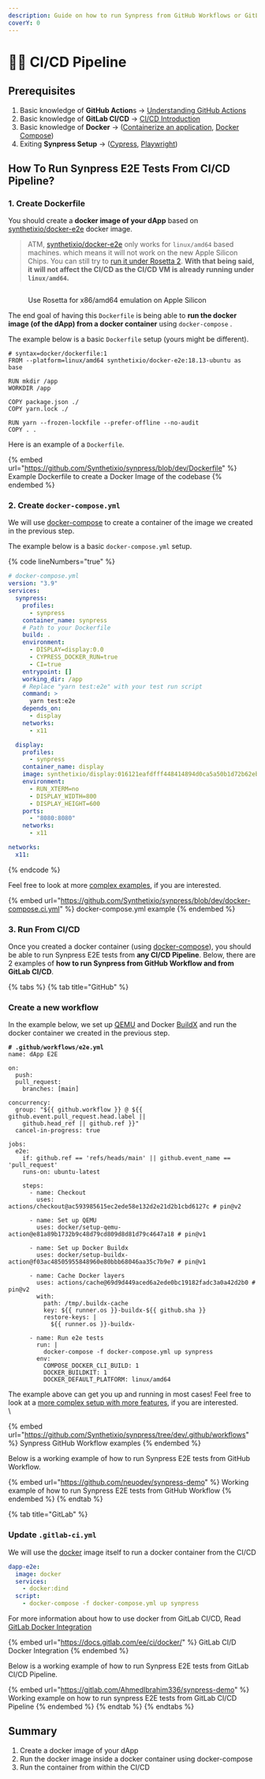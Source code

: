 ```yaml
---
description: Guide on how to run Synpress from GitHub Workflows or GitLab CI/CD Pipeline.
coverY: 0
---
```


# 🧑🚀 CI/CD Pipeline

## Prerequisites

1. Basic knowledge of **GitHub Action**s -> [Understanding GitHub Actions](https://docs.github.com/en/actions/learn-github-actions/understanding-github-actions)
2. Basic knowledge of **GitLab CI/CD** -> [CI/CD Introduction](https://docs.gitlab.com/ee/ci/introduction/)
3. Basic knowledge of **Docker** -> ([Containerize an application](https://docs.docker.com/get-started/02\_our\_app/), [Docker Compose](https://docs.docker.com/compose/gettingstarted/))
4. Exiting **Synpress Setup** -> ([Cypress](using-with-cypress.md), [Playwright](using-with-playwright.md))



## How To Run Synpress E2E Tests From CI/CD Pipeline?

### 1. Create Dockerfile

You should create a **docker image of your dApp** based on [synthetixio/docker-e2e](https://hub.docker.com/r/synthetixio/docker-e2e/tags) docker image.&#x20;

> ATM, [synthetixio/docker-e2e](https://hub.docker.com/r/synthetixio/docker-e2e/tags) only works for `linux/amd64` based machines. which means it will not work on the new Apple Silicon Chips. You can still try to [run it under Rosetta 2](https://levelup.gitconnected.com/docker-on-apple-silicon-mac-how-to-run-x86-containers-with-rosetta-2-4a679913a0d5). **With that being said, it will not affect the CI/CD as the CI/CD VM is already running under `linux/amd64`.**

<figure><img src="../.gitbook/assets/Screenshot 2023-05-29 at 4.27.10 PM.png" alt=""><figcaption><p>Use Rosetta for x86/amd64 emulation on Apple Silicon</p></figcaption></figure>

The end goal of having this `Dockerfile`  is being able to **run the docker image (of the dApp) from a docker container** using `docker-compose` .

The example below is a basic `Dockerfile` setup (yours might be different).

```docker
# syntax=docker/dockerfile:1
FROM --platform=linux/amd64 synthetixio/docker-e2e:18.13-ubuntu as base

RUN mkdir /app
WORKDIR /app

COPY package.json ./
COPY yarn.lock ./

RUN yarn --frozen-lockfile --prefer-offline --no-audit
COPY . .
```

Here is an example of a `Dockerfile`.&#x20;

{% embed url="https://github.com/Synthetixio/synpress/blob/dev/Dockerfile" %}
Example Dockerfile to create a Docker Image of the codebase
{% endembed %}

### 2. Create `docker-compose.yml`

We will use [docker-compose](https://docs.docker.com/compose/) to create a container of the image we created in the previous step.&#x20;

The example below is a basic `docker-compose.yml` setup.&#x20;

{% code lineNumbers="true" %}
```yaml
# docker-compose.yml 
version: "3.9"
services:
  synpress:
    profiles:
      - synpress
    container_name: synpress
    # Path to your Dockerfile 
    build: .
    environment:
      - DISPLAY=display:0.0
      - CYPRESS_DOCKER_RUN=true
      - CI=true
    entrypoint: []
    working_dir: /app
    # Replace "yarn test:e2e" with your test run script 
    command: > 
      yarn test:e2e
    depends_on:
      - display
    networks:
      - x11

  display:
    profiles:
      - synpress
    container_name: display
    image: synthetixio/display:016121eafdfff448414894d0ca5a50b1d72b62eb-base
    environment:
      - RUN_XTERM=no
      - DISPLAY_WIDTH=800
      - DISPLAY_HEIGHT=600
    ports:
      - "8080:8080"
    networks:
      - x11

networks:
  x11:
```
{% endcode %}

Feel free to look at more [complex examples](https://github.com/Synthetixio/synpress/blob/dev/docker-compose.ci.yml), if you are interested.

{% embed url="https://github.com/Synthetixio/synpress/blob/dev/docker-compose.ci.yml" %}
docker-compose.yml example
{% endembed %}

### 3. Run From CI/CD&#x20;

Once you created a docker container (using [docker-compose](ci-cd.md#2.-create-docker-compose.yml)), you should be able to run Synpress E2E tests from **any CI/CD Pipeline**. Below, there are 2 examples of **how to run Synpress from GitHub Workflow and from GitLab CI/CD**.&#x20;



{% tabs %}
{% tab title="GitHub" %}
### Create a new workflow&#x20;

In the example below, we set up [QEMU](https://medium.com/@nullbyte.in/docker-and-qemu-a-powerful-combination-for-accelerating-edge-computing-development-and-optimizing-42da00259a02) and Docker [BuildX](https://github.com/docker/buildx) and run the docker container we created in the previous step.&#x20;

<pre class="language-yaml" data-line-numbers><code class="lang-yaml"><strong># .github/workflows/e2e.yml
</strong>name: dApp E2E

on:
  push:
  pull_request:
    branches: [main]

concurrency:
  group: "${{ github.workflow }} @ ${{ github.event.pull_request.head.label ||
    github.head_ref || github.ref }}"
  cancel-in-progress: true

jobs:
  e2e:
    if: github.ref == 'refs/heads/main' || github.event_name == 'pull_request'
    runs-on: ubuntu-latest

    steps:
      - name: Checkout
        uses: actions/checkout@ac593985615ec2ede58e132d2e21d2b1cbd6127c # pin@v2

      - name: Set up QEMU
        uses: docker/setup-qemu-action@e81a89b1732b9c48d79cd809d8d81d79c4647a18 # pin@v1

      - name: Set up Docker Buildx
        uses: docker/setup-buildx-action@f03ac48505955848960e80bbb68046aa35c7b9e7 # pin@v1

      - name: Cache Docker layers
        uses: actions/cache@69d9d449aced6a2ede0bc19182fadc3a0a42d2b0 # pin@v2
        with:
          path: /tmp/.buildx-cache
          key: ${{ runner.os }}-buildx-${{ github.sha }}
          restore-keys: |
            ${{ runner.os }}-buildx-

      - name: Run e2e tests
        run: |
          docker-compose -f docker-compose.yml up synpress
        env:
          COMPOSE_DOCKER_CLI_BUILD: 1
          DOCKER_BUILDKIT: 1
          DOCKER_DEFAULT_PLATFORM: linux/amd64
</code></pre>

The example above can get you up and running in most cases! Feel free to look at a [more complex setup with more features](https://github.com/Synthetixio/synpress/tree/dev/.github/workflows), if you are interested. \
\


{% embed url="https://github.com/Synthetixio/synpress/tree/dev/.github/workflows" %}
Synpress GitHub Workflow examples
{% endembed %}

Below is a working example of how to run Synpress E2E tests from GitHub Workflow.&#x20;

{% embed url="https://github.com/neuodev/synpress-demo" %}
Working example of how to run Synpress E2E tests from GitHub Workflow
{% endembed %}
{% endtab %}

{% tab title="GitLab" %}
### Update `.gitlab-ci.yml`

We will use the [docker](https://hub.docker.com/\_/docker) image itself to run a docker container from the CI/CD

```yaml
dapp-e2e:
  image: docker
  services:
    - docker:dind
  script:
    - docker-compose -f docker-compose.yml up synpress
```

For more information about how to use docker from GitLab CI/CD, Read [GitLab Docker Integration](https://docs.gitlab.com/ee/ci/docker/)

{% embed url="https://docs.gitlab.com/ee/ci/docker/" %}
GitLab CI/D Docker Integration
{% endembed %}

Below is a working example of how to run Synpress E2E tests from GitLab CI/CD Pipeline.&#x20;

{% embed url="https://gitlab.com/AhmedIbrahim336/synpress-demo" %}
Working example on how to run synpress E2E tests from GitLab CI/CD Pipeline
{% endembed %}
{% endtab %}
{% endtabs %}



## Summary

1. Create a docker image of your dApp&#x20;
2. Run the docker image inside a docker container using docker-compose&#x20;
3. Run the container from within the CI/CD&#x20;
